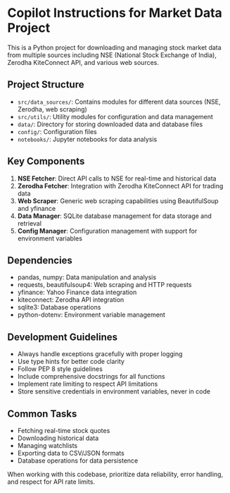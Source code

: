 # Copilot Instructions for Market Data Project

This is a Python project for downloading and managing stock market data from multiple sources including NSE (National Stock Exchange of India), Zerodha KiteConnect API, and various web sources.

## Project Structure
- `src/data_sources/`: Contains modules for different data sources (NSE, Zerodha, web scraping)
- `src/utils/`: Utility modules for configuration and data management
- `data/`: Directory for storing downloaded data and database files
- `config/`: Configuration files
- `notebooks/`: Jupyter notebooks for data analysis

## Key Components
1. **NSE Fetcher**: Direct API calls to NSE for real-time and historical data
2. **Zerodha Fetcher**: Integration with Zerodha KiteConnect API for trading data
3. **Web Scraper**: Generic web scraping capabilities using BeautifulSoup and yfinance
4. **Data Manager**: SQLite database management for data storage and retrieval
5. **Config Manager**: Configuration management with support for environment variables

## Dependencies
- pandas, numpy: Data manipulation and analysis
- requests, beautifulsoup4: Web scraping and HTTP requests
- yfinance: Yahoo Finance data integration
- kiteconnect: Zerodha API integration
- sqlite3: Database operations
- python-dotenv: Environment variable management

## Development Guidelines
- Always handle exceptions gracefully with proper logging
- Use type hints for better code clarity
- Follow PEP 8 style guidelines
- Include comprehensive docstrings for all functions
- Implement rate limiting to respect API limitations
- Store sensitive credentials in environment variables, never in code

## Common Tasks
- Fetching real-time stock quotes
- Downloading historical data
- Managing watchlists
- Exporting data to CSV/JSON formats
- Database operations for data persistence

When working with this codebase, prioritize data reliability, error handling, and respect for API rate limits.
